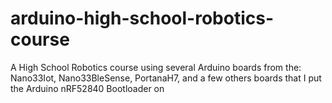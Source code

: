 # arduino-high-school-robotics-course
A High School Robotics course using several Arduino boards from the: Nano33Iot, Nano33BleSense, PortanaH7, and a few others boards that I put the Arduino nRF52840 Bootloader on 
